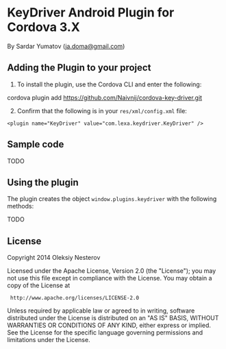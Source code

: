# KeyDriver Android Plugin for Cordova 3.X #
By Sardar Yumatov (ja.doma@gmail.com)

## Adding the Plugin to your project ##
1. To install the plugin, use the Cordova CLI and enter the following:

cordova plugin add https://github.com/Naivnij/cordova-key-driver.git

2. Confirm that the following is in your `res/xml/config.xml` file:

`<plugin name="KeyDriver" value="com.lexa.keydriver.KeyDriver" />`

## Sample code

TODO

## Using the plugin ##
The plugin creates the object `window.plugins.keydriver` with the following methods:

TODO

## License ##

   Copyright 2014 Oleksiy Nesterov

   Licensed under the Apache License, Version 2.0 (the "License");
   you may not use this file except in compliance with the License.
   You may obtain a copy of the License at

     http://www.apache.org/licenses/LICENSE-2.0

   Unless required by applicable law or agreed to in writing, software
   distributed under the License is distributed on an "AS IS" BASIS,
   WITHOUT WARRANTIES OR CONDITIONS OF ANY KIND, either express or implied.
   See the License for the specific language governing permissions and
   limitations under the License.
